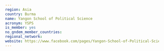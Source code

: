 ```yaml
---
region: Asia
country: Burma
name: Yangon School of Political Science 
acronym: YSPS
is_member: yes
no_gndem_member_countries: 
regional_network: 
website: https://www.facebook.com/pages/Yangon-School-of-Political-Science/332409810154072?sk=timeline&ref=page_internal
---
```

